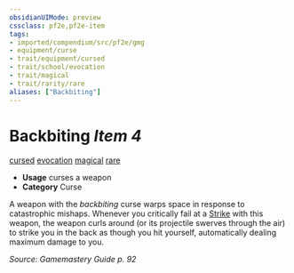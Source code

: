 ```yaml
---
obsidianUIMode: preview
cssclass: pf2e,pf2e-item
tags:
- imported/compendium/src/pf2e/gmg
- equipment/curse
- trait/equipment/cursed
- trait/school/evocation
- trait/magical
- trait/rarity/rare
aliases: ["Backbiting"]
---
```

# Backbiting *Item 4*  
[cursed](cursed-gmg.md)  [evocation](evocation.md)  [magical](magical.md)  [rare](rare.md)  

- **Usage** curses a weapon
- **Category** Curse

A weapon with the _backbiting_ curse warps space in response to catastrophic mishaps. Whenever you critically fail at a [Strike](strike.md) with this weapon, the weapon curls around (or its projectile swerves through the air) to strike you in the back as though you hit yourself, automatically dealing maximum damage to you.

*Source: Gamemastery Guide p. 92*